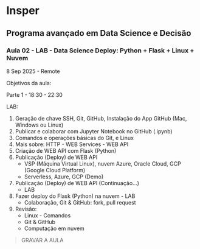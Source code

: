 # Insper

## Programa avançado em Data Science e Decisão

### Aula 02 - LAB - Data Science Deploy: Python + Flask + Linux + Nuvem

8 Sep 2025 - Remote

Objetivos da aula:

Parte 1 - 18:30 - 22:30

LAB:
1. Geração de chave SSH, Git, GitHub, Instalação do App GitHub (Mac, Windows ou Linux)
1. Publicar e colaborar com Jupyter Notebook no GitHub (.ipynb)
1. Comandos e operações básicas do Git, e Linux
1. Mais sobre: HTTP - WEB Services - WEB API
1. Criação de WEB API com Flask (Python)
1. Publicação (Deploy) de WEB API
    - VSP (Máquina Virtual Linux), nuvem Azure, Oracle Cloud, GCP (Google Cloud Platform)
    - Serverless, Azure, GCP (Demo)
1. Publicação (Deploy) de WEB API (Continuação...)
    - LAB
1. Fazer deploy do Flask (Python) na nuvem - LAB
   - Colaboração, Git & GitHub: fork, pull request
1. Revisão:
   - Linux - Comandos
   - Git & GitHub
   - Computação em nuvem
     
> GRAVAR A AULA
